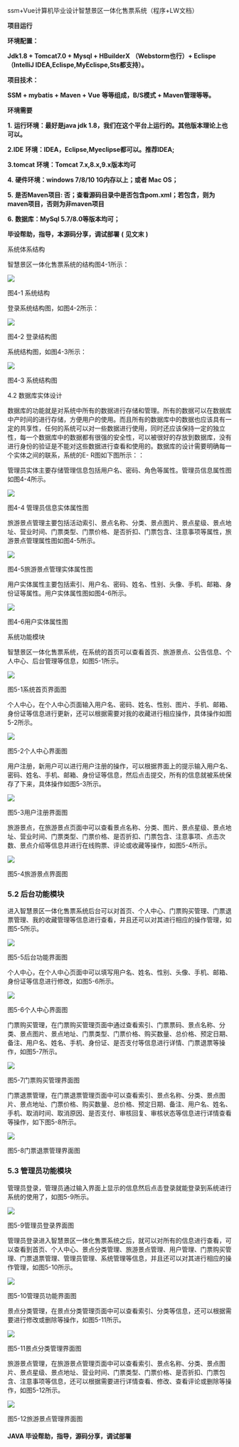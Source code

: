 ssm+Vue计算机毕业设计智慧景区一体化售票系统（程序+LW文档）

**项目运行**

**环境配置：**

**Jdk1.8 + Tomcat7.0 + Mysql + HBuilderX** **（Webstorm也行）+ Eclispe（IntelliJ
IDEA,Eclispe,MyEclispe,Sts都支持）。**

**项目技术：**

**SSM + mybatis + Maven + Vue** **等等组成，B/S模式 + Maven管理等等。**

**环境需要**

**1.** **运行环境：最好是java jdk 1.8，我们在这个平台上运行的。其他版本理论上也可以。**

**2.IDE** **环境：IDEA，Eclipse,Myeclipse都可以。推荐IDEA;**

**3.tomcat** **环境：Tomcat 7.x,8.x,9.x版本均可**

**4.** **硬件环境：windows 7/8/10 1G内存以上；或者 Mac OS；**

**5.** **是否Maven项目: 否；查看源码目录中是否包含pom.xml；若包含，则为maven项目，否则为非maven项目**

**6.** **数据库：MySql 5.7/8.0等版本均可；**

**毕设帮助，指导，本源码分享，调试部署** **(** **见文末** **)**

系统体系结构

智慧景区一体化售票系统的结构图4-1所示：

![](./res/c55f20d3d8004fad91c91ef5fb9fecff.png)

图4-1 系统结构

登录系统结构图，如图4-2所示：

![](./res/21733b0c7f154df8a3f3ea30be13fab5.png)

图4-2 登录结构图

系统结构图，如图4-3所示：

![](./res/539b4436059b466ab73449e6ffa3c98a.png)

图4-3 系统结构图

4.2 数据库实体设计

数据库的功能就是对系统中所有的数据进行存储和管理。所有的数据可以在数据库中产时间的进行存储，方便用户的使用。而且所有的数据库中的数据也应该具有一定的共享性，任何的系统可以对一些数据进行使用，同时还应该保持一定的独立性，每一个数据库中的数据都有很强的安全性，可以被很好的存放到数据库，没有进行身份的验证是不能对这些数据进行查看和使用的。数据库的设计需要明确每一个实体之间的联系，系统的E-
R图如下图所示：：

管理员实体主要存储管理信息包括用户名、密码、角色等属性。管理员信息属性图如图4-4所示。

![](./res/230f96dc277a4ee1a656e8b67f3d9e77.png)

图4-4 管理员信息实体属性图

旅游景点管理主要包括活动索引、景点名称、分类、景点图片、景点星级、景点地址、营业时间、门票类型、门票价格、是否折扣、门票包含、注意事项等属性，旅游景点管理属性图如图4-5所示。

![](./res/6da63f6ef94a4695b012d8eec7cedaa3.png)

图4-5旅游景点管理实体属性图

用户实体属性主要包括索引、用户名、密码、姓名、性别、头像、手机、邮箱、身份证等属性。用户实体属性图如图4-6所示。

![](./res/d4192af520e24db2b90dc0609874ef9b.png)

图4-6用户实体属性图

系统功能模块

智慧景区一体化售票系统，在系统的首页可以查看首页、旅游景点、公告信息、个人中心、后台管理等信息，如图5-1所示。

![](./res/192edbe6057d418b9adffccb71e9284a.png)

图5-1系统首页界面图

个人中心，在个人中心页面输入用户名、密码、姓名、性别、图片、手机、邮箱、身份证等信息进行更新，还可以根据需要对我的收藏进行相应操作，具体操作如图5-2所示。

![](./res/4901f667af2c4f9a9df6c661187e013e.png)

图5-2个人中心界面图

用户注册，新用户可以进行用户注册的操作，可以根据界面上的提示输入用户名、密码、姓名、手机、邮箱、身份证等信息，然后点击提交，所有的信息就被系统保存了下来，具体操作如图5-3所示。

![](./res/b4d5714201a244c99d7f4bb549ed7e7b.png)

图5-3用户注册界面图

旅游景点，在旅游景点页面中可以查看景点名称、分类、图片、景点星级、景点地址、营业时间、门票类型、门票价格、是否折扣、门票包含、注意事项、点击次数、景点介绍等信息并进行在线购票、评论或收藏等操作，如图5-4所示。

![](./res/4ec599dc223a4f8f803c6e664272b121.png)

图5-4旅游景点界面图

### 5.2 后台功能模块

进入智慧景区一体化售票系统后台可以对首页、个人中心、门票购买管理、门票退票管理、我的收藏管理等信息进行查看，并且还可以对其进行相应的操作管理，如图5-5所示。

![](./res/be1551692cbf4130a2aa04c25a839727.png)

图5-5后台功能界面图

个人中心，在个人中心页面中可以填写用户名、姓名、性别、头像、手机、邮箱、身份证等信息进行修改，如图5-6所示。

![](./res/50656bb5d1e2481294e2bf40e333bb6f.png)

图5-6个人中心界面图

门票购买管理，在门票购买管理页面中通过查看索引、门票票码、景点名称、分类、景点图片、景点地址、门票类型、门票价格、购买数量、总价格、预定日期、备注、用户名、姓名、手机、身份证、是否支付等信息进行详情、门票退票等操作，如图5-7所示。

![](./res/24abb8e34ed142d6a71df20b9617bee8.png)

图5-7门票购买管理界面图

门票退票管理，在门票退票管理页面中可以查看索引、景点名称、分类、景点图片、景点地址、门票价格、购买数量、总价格、预定日期、备注、用户名、姓名、手机、取消时间、取消原因、是否支付、审核回复、审核状态等信息进行详情查看等操作，如下图5-8所示。

![](./res/e1e210b935e0401199bdae809c966a95.png)

图5-8门票退票管理界面图

### 5.3 管理员功能模块

管理员登录，管理员通过输入界面上显示的信息然后点击登录就能登录到系统进行系统的使用了，如图5-9所示。

![](./res/495407f08eb441708a512043b4900f8c.png)

图5-9管理员登录界面图

管理员登录进入智慧景区一体化售票系统之后，就可以对所有的信息进行查看，可以查看到首页、个人中心、景点分类管理、旅游景点管理、用户管理、门票购买管理、门票退票管理、管理员管理、系统管理等信息，并且还可以对其进行相应的操作管理，如图5-10所示。

![](./res/c66a643074694a2fb0af7e3e0ee4ce4f.png)

图5-10管理员功能界面图

景点分类管理，在景点分类管理页面中可以查看索引、分类等信息，还可以根据需要进行修改或删除等操作，如图5-11所示。

![](./res/0be2278fbb4b419e9bf5aebe88b07ff6.png)

图5-11景点分类管理界面图

旅游景点管理，在旅游景点管理页面中可以查看索引、景点名称、分类、景点图片、景点星级、景点地址、营业时间、门票类型、门票价格、是否折扣、门票包含、注意事项等信息，还可以根据需要进行详情查看、修改、查看评论或删除等操作，如图5-12所示。

![](./res/7a5a985a4c6c4d5ea008bf1ef085f741.png)

图5-12旅游景点管理界面图

#### **JAVA** **毕设帮助，指导，源码分享，调试部署**

